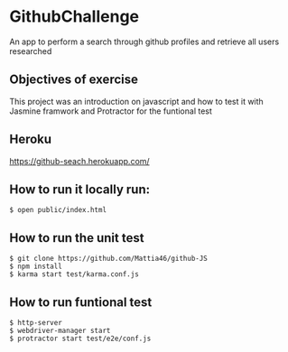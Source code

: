 # GithubChallenge
An app to perform a search through github profiles and retrieve all users researched


## Objectives of exercise

This project was an introduction on javascript and how to test it with Jasmine framwork and Protractor for 
the funtional test

## Heroku

https://github-seach.herokuapp.com/


## How to run it locally run:
```
$ open public/index.html
```

## How to run the unit test
```
$ git clone https://github.com/Mattia46/github-JS
$ npm install
$ karma start test/karma.conf.js
```
## How to run funtional test
```
$ http-server
$ webdriver-manager start
$ protractor start test/e2e/conf.js
```
